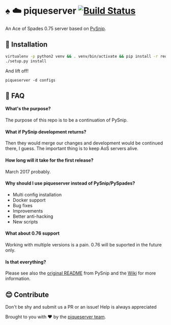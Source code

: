 # :spades: :cloud: piqueserver [![Build Status](https://travis-ci.org/piqueserver/piqueserver.svg?branch=master)](https://travis-ci.org/piqueserver/piqueserver)
An Ace of Spades 0.75 server based on [PySnip](https://github.com/NateShoffner/PySnip).

## :rocket: Installation
```bash
virtualenv -p python2 venv && . venv/bin/activate && pip install -r requirements.txt
./setup.py install
```
And lift off! 
```
piqueserver -d configs
```
## :speech_balloon: FAQ

#### What's the purpose?


 The purpose of this repo is to be a continuation of PySnip.


#### What if PySnip development returns?

Then they would merge our changes and development would be continued
there, I guess. The important thing is to keep AoS servers alive.


#### How long will it take for the first release?

March 2017 probably. 


#### Why should I use piqueserver instead of PySnip/PySpades?
 
 * Multi config installation
 * Docker support
 * Bug fixes
 * Improvements
 * Better anti-hacking
 * New scripts

#### What about 0.76 support

 Working with multiple versions is a pain. 0.76 will be suported in the
 future only.

#### Is that everything?

 Please see also the [original README](OLD_README.md) from PySnip and
 the [Wiki](https://github.com/piqueserver/piqueserver/wiki) for more information.

## :blush: Contribute

Don't be shy and submit us a PR or an issue! Help is always appreciated 

Brought to you with :heart: by the [piqueserver team](https://github.com/orgs/piqueserver/people).
